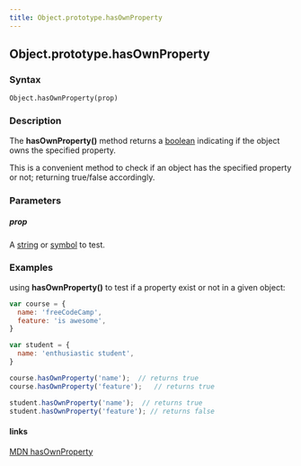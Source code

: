 ```yaml
---
title: Object.prototype.hasOwnProperty
---
```

## Object.prototype.hasOwnProperty

### Syntax


`Object.hasOwnProperty(prop)`


### Description


The **hasOwnProperty()** method returns a <a href='https://developer.mozilla.org/en-US/docs/Glossary/Boolean' target='_blank' rel='nofollow'>boolean</a> indicating if the object owns the specified property.


This is a convenient method to check if an object has the specified property or not; returning true/false accordingly.


### Parameters

##### prop
A <a href='https://developer.mozilla.org/en-US/docs/Glossary/String' target='_blank' rel='nofollow'>string</a> or <a href='https://developer.mozilla.org/en-US/docs/Glossary/Symbol' target='_blank' rel='nofollow'>symbol</a> to test.


### Examples

using **hasOwnProperty()** to test if a property exist or not in a given object:

```js
var course = {
  name: 'freeCodeCamp',
  feature: 'is awesome',
}

var student = {
  name: 'enthusiastic student',
}

course.hasOwnProperty('name');  // returns true
course.hasOwnProperty('feature');   // returns true

student.hasOwnProperty('name');  // returns true
student.hasOwnProperty('feature'); // returns false
```

#### links

<a href='https://developer.mozilla.org/en/docs/Web/JavaScript/Reference/Global_Objects/Object/hasOwnProperty' target='_blank' rel='nofollow'>MDN hasOwnProperty</a>
